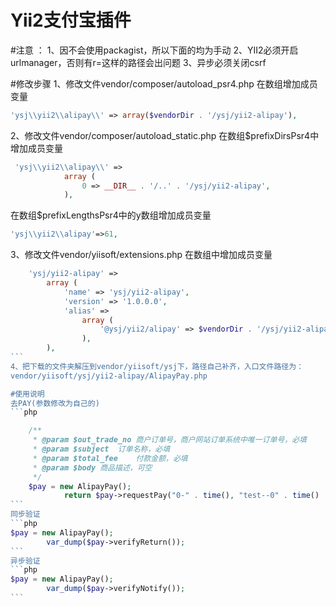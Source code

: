 # Yii2支付宝插件

#注意 ：
1、因不会使用packagist，所以下面的均为手动
2、YII2必须开启urlmanager，否则有r=这样的路径会出问题
3、异步必须关闭csrf

#修改步骤
1、修改文件vendor/composer/autoload_psr4.php
在数组增加成员变量
```php
'ysj\\yii2\\alipay\\' => array($vendorDir . '/ysj/yii2-alipay'),
```
2、修改文件vendor/composer/autoload_static.php
在数组$prefixDirsPsr4中增加成员变量
```php
 'ysj\\yii2\\alipay\\' =>
            array (
                0 => __DIR__ . '/..' . '/ysj/yii2-alipay',
            ),
```
在数组$prefixLengthsPsr4中的y数组增加成员变量
```php
'ysj\\yii2\\alipay'=>61,
```
3、修改文件vendor/yiisoft/extensions.php
在数组中增加成员变量
````php
    'ysj/yii2-alipay' =>
        array (
            'name' => 'ysj/yii2-alipay',
            'version' => '1.0.0.0',
            'alias' =>
                array (
                    '@ysj/yii2/alipay' => $vendorDir . '/ysj/yii2-alipay',
                ),
        ),
```
4、把下载的文件夹解压到vendor/yiisoft/ysj下，路径自己补齐，入口文件路径为：
vendor/yiisoft/ysj/yii2-alipay/AlipayPay.php

#使用说明
去PAY(参数修改为自己的)
```php

    /**
     * @param $out_trade_no 商户订单号，商户网站订单系统中唯一订单号，必填
     * @param $subject  订单名称，必填
     * @param $total_fee    付款金额，必填
     * @param $body 商品描述，可空
     */
	$pay = new AlipayPay();
            return $pay->requestPay("0-" . time(), "test--0" . time() . Yii::$app->user->getId(), "0.01", "YII2测试alipay");
```
同步验证
```php
$pay = new AlipayPay();
        var_dump($pay->verifyReturn());
```
异步验证
```php
$pay = new AlipayPay();
        var_dump($pay->verifyNotify());
```
